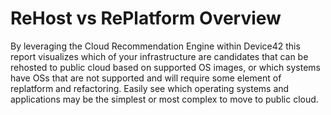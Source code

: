 # ReHost vs RePlatform Overview

By leveraging the Cloud Recommendation Engine within Device42 this report visualizes which of your infrastructure are candidates that can be rehosted to public cloud based on supported OS images, or which systems have OSs that are not supported and will require some element of replatform and refactoring.
Easily see which operating systems and applications may be the simplest or most complex to move to public cloud.